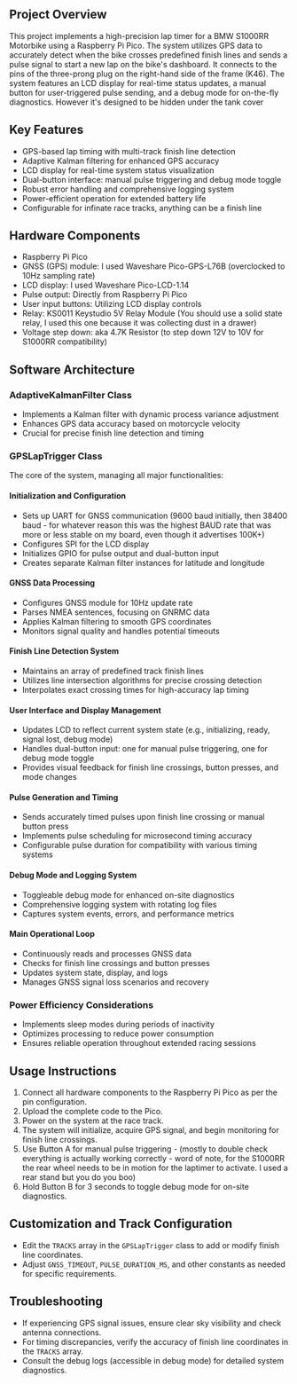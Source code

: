 ## Project Overview
This project implements a high-precision lap timer for a BMW S1000RR Motorbike using a Raspberry Pi Pico. The system utilizes GPS data to accurately detect when the bike crosses predefined finish lines and sends a pulse signal to start a new lap on the bike's dashboard. It connects to the pins of the three-prong plug on the right-hand side of the frame (K46). The system features an LCD display for real-time status updates, a manual button for user-triggered pulse sending, and a debug mode for on-the-fly diagnostics. However it's designed to be hidden under the tank cover

## Key Features
- GPS-based lap timing with multi-track finish line detection
- Adaptive Kalman filtering for enhanced GPS accuracy
- LCD display for real-time system status visualization
- Dual-button interface: manual pulse triggering and debug mode toggle
- Robust error handling and comprehensive logging system
- Power-efficient operation for extended battery life
- Configurable for infinate race tracks, anything can be a finish line

## Hardware Components
- Raspberry Pi Pico
- GNSS (GPS) module: I used Waveshare Pico-GPS-L76B (overclocked to 10Hz sampling rate)
- LCD display: I used Waveshare Pico-LCD-1.14
- Pulse output: Directly from Raspberry Pi Pico
- User input buttons: Utilizing LCD display controls
- Relay: KS0011 Keystudio 5V Relay Module (You should use a solid state relay, I used this one because it was collecting dust in a drawer)
- Voltage step down: aka 4.7K Resistor (to step down 12V to 10V for S1000RR compatibility)

## Software Architecture

### AdaptiveKalmanFilter Class
- Implements a Kalman filter with dynamic process variance adjustment
- Enhances GPS data accuracy based on motorcycle velocity
- Crucial for precise finish line detection and timing

### GPSLapTrigger Class
The core of the system, managing all major functionalities:

#### Initialization and Configuration
- Sets up UART for GNSS communication (9600 baud initially, then 38400 baud - for whatever reason this was the highest BAUD rate that was more or less stable on my board, even though it advertises 100K+)
- Configures SPI for the LCD display
- Initializes GPIO for pulse output and dual-button input
- Creates separate Kalman filter instances for latitude and longitude

#### GNSS Data Processing
- Configures GNSS module for 10Hz update rate
- Parses NMEA sentences, focusing on GNRMC data
- Applies Kalman filtering to smooth GPS coordinates
- Monitors signal quality and handles potential timeouts

#### Finish Line Detection System
- Maintains an array of predefined track finish lines
- Utilizes line intersection algorithms for precise crossing detection
- Interpolates exact crossing times for high-accuracy lap timing

#### User Interface and Display Management
- Updates LCD to reflect current system state (e.g., initializing, ready, signal lost, debug mode)
- Handles dual-button input: one for manual pulse triggering, one for debug mode toggle
- Provides visual feedback for finish line crossings, button presses, and mode changes

#### Pulse Generation and Timing
- Sends accurately timed pulses upon finish line crossing or manual button press
- Implements pulse scheduling for microsecond timing accuracy
- Configurable pulse duration for compatibility with various timing systems

#### Debug Mode and Logging System
- Toggleable debug mode for enhanced on-site diagnostics
- Comprehensive logging system with rotating log files
- Captures system events, errors, and performance metrics

#### Main Operational Loop
- Continuously reads and processes GNSS data
- Checks for finish line crossings and button presses
- Updates system state, display, and logs
- Manages GNSS signal loss scenarios and recovery

### Power Efficiency Considerations
- Implements sleep modes during periods of inactivity
- Optimizes processing to reduce power consumption
- Ensures reliable operation throughout extended racing sessions

## Usage Instructions
1. Connect all hardware components to the Raspberry Pi Pico as per the pin configuration.
2. Upload the complete code to the Pico.
3. Power on the system at the race track.
4. The system will initialize, acquire GPS signal, and begin monitoring for finish line crossings.
5. Use Button A for manual pulse triggering - (mostly to double check everything is actually working correctly - word of note, for the S1000RR the rear wheel needs to be in motion for the laptimer to activate. I used a rear stand but you do you boo)
6. Hold Button B for 3 seconds to toggle debug mode for on-site diagnostics.

## Customization and Track Configuration
- Edit the `TRACKS` array in the `GPSLapTrigger` class to add or modify finish line coordinates.
- Adjust `GNSS_TIMEOUT`, `PULSE_DURATION_MS`, and other constants as needed for specific requirements.

## Troubleshooting
- If experiencing GPS signal issues, ensure clear sky visibility and check antenna connections.
- For timing discrepancies, verify the accuracy of finish line coordinates in the `TRACKS` array.
- Consult the debug logs (accessible in debug mode) for detailed system diagnostics.
